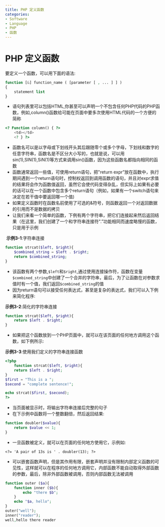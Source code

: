 ```yaml
---
title: PHP 定义函数
categories:
- Software
- Language
- PHP
- 函数
---
```

# PHP 定义函数

要定义一个函数，可以用下面的语法:

```php
function [&] function_name ( [parameter [ , ... ] ] )
{
    statement list
}
```

- 语句列表里可以包括HTML,你甚至可以声明一个不包含任何PHP代码的PHP函数，例如,column()函数给可能在页面中要多次使用HTML代码的一个方便的简称

```php
<? Function column() { ?>
    <td></td>
    <? } ?>
```

- 函数名可以是以字母或下划线开头其后跟随零个或多个字母，下划线和数字的任意字符串，函数名是不区分大小写的，也就是说，可以用sin(1),SIN(1),SiN(1)等方式来调用sin()函数，因为这些函数名都指向相同的函数
- 函数通常返回一些值，可使用return语句，把"return expr”放在函数中，执行期间遇到一个return语句时，控制权返回到调用函数的语句，并且对expr求值的结果将会作为函数值返回，虽然它会使代码变得杂乱，但实际上如果有必要的话可以在一个函数中包含多个return语句（例如，如果有一个switch语句来决定在若干值中要返回哪一个值)
- 如果定义函数时在函数名前使用了可选的&符号，则函数返回一个对返回数据的引用而不是数据的拷贝
- 让我们来看一个简单的函数，下例有两个字符串，把它们连接起来然后返回结果（在这里，我们创建了一个和字符串连接符".”功能相同而速度略慢的函数，只是用于示例

​	**示例3-1**:字符串连接
```php
function strcat($left, $right){
    $combined_string = $left . $right;
    return $combined_string;
}
```

- 该函数有两个参数,`$left`和`$right`,通过使用连接操作符，函数在变量`$combined_string`中创建了一个合并的字符串，最后，为了让函数在对参数求值时有一个值，我们返回`$combined_string`的值
- 因为return语句可以接受任何表达式，甚至是复杂的表达式，我们可以入下例来简化程序:

**示例3-2**:简化的字符串连接

```php
function strcat($left, $right){
    return $left . $right;
}
```

- 如果把这个函数放到一个PHP页面中，就可以在该页面的任何地方调用这个函数，如下例所示:

**示例3-3**:使用我们定义的字符串连接函数

```php
<?php
    function strcat($left, $right){
    return $left . $right;
}
$first = "This is a ";
$second = "complete sentence!";

echo strcat($first, $second);
?>
```

- 当页面被显示时，将输出字符串连接后完整的句子
- 在下示例中函数将一个整数翻倍，然后返回结果:

```php
function doubler($value){
    return $value << 1;
}
```

- 一旦函数被定义，就可以在页面的任何地方使用它，示例如:

```php+HTML
<?= 'A pair of 13s is ' . doubler(13); ?>
```

- 可以嵌套函数声明，但是其作用有限，嵌套声明并没有限制内部定义函数的可见性，这样就可以在程序的任何地方调用它，内部函数不能自动取得外部函数的参数，最后，除非外部函数被调用，否则内部函数无法被调用

```php
function outer ($a){
    function inner ($b){
        echo "there $b";
    }
    echo "$a, hello";
}
outer("well");
inner("reader");
well,hello there reader
```

